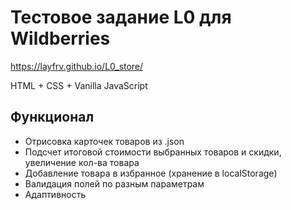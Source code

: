 # Тестовое задание L0 для Wildberries

https://layfrv.github.io/L0_store/

HTML + CSS + Vanilla JavaScript

## Функционал

- Отрисовка карточек товаров из .json
- Подсчет итоговой стоимости выбранных товаров и скидки, увеличение кол-ва товара
- Добавление товара в избранное (хранение в localStorage)
- Валидация полей по разным параметрам
- Адаптивность

